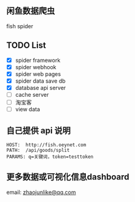 ## 闲鱼数据爬虫
fish spider


## TODO List

-   [x] spider framework
-   [x] spider webhook
-   [x] spider web pages
-   [x] spider data save db
-   [x] database api server
-   [ ] cache server
-   [ ] 淘宝客
-   [ ] view data

## 自己提供 api 说明

```
HOST:  http://fish.oeynet.com
PATH:  /api/goods/split
PARAMS: q=关键词，token=testtoken

```


## 更多数据或可视化信息dashboard

email: zhaojunlike@qq.com

